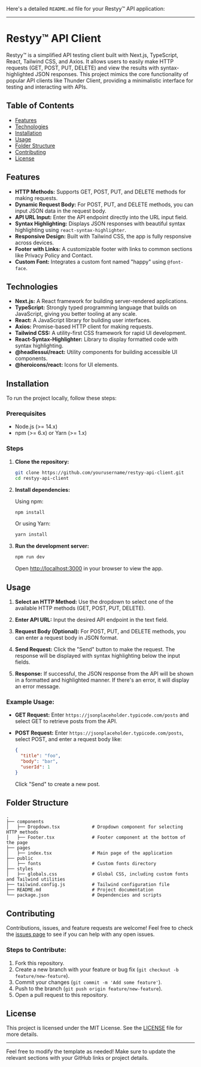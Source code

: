 Here's a detailed `README.md` file for your Restyy™ API application:

---

# Restyy™ API Client

Restyy™ is a simplified API testing client built with Next.js, TypeScript, React, Tailwind CSS, and Axios. It allows users to easily make HTTP requests (GET, POST, PUT, DELETE) and view the results with syntax-highlighted JSON responses. This project mimics the core functionality of popular API clients like Thunder Client, providing a minimalistic interface for testing and interacting with APIs.

## Table of Contents

- [Features](#features)
- [Technologies](#technologies)
- [Installation](#installation)
- [Usage](#usage)
- [Folder Structure](#folder-structure)
- [Contributing](#contributing)
- [License](#license)

## Features

- **HTTP Methods:** Supports GET, POST, PUT, and DELETE methods for making requests.
- **Dynamic Request Body:** For POST, PUT, and DELETE methods, you can input JSON data in the request body.
- **API URL Input:** Enter the API endpoint directly into the URL input field.
- **Syntax Highlighting:** Displays JSON responses with beautiful syntax highlighting using `react-syntax-highlighter`.
- **Responsive Design:** Built with Tailwind CSS, the app is fully responsive across devices.
- **Footer with Links:** A customizable footer with links to common sections like Privacy Policy and Contact.
- **Custom Font:** Integrates a custom font named "happy" using `@font-face`.

## Technologies

- **Next.js:** A React framework for building server-rendered applications.
- **TypeScript:** Strongly typed programming language that builds on JavaScript, giving you better tooling at any scale.
- **React:** A JavaScript library for building user interfaces.
- **Axios:** Promise-based HTTP client for making requests.
- **Tailwind CSS:** A utility-first CSS framework for rapid UI development.
- **React-Syntax-Highlighter:** Library to display formatted code with syntax highlighting.
- **@headlessui/react:** Utility components for building accessible UI components.
- **@heroicons/react:** Icons for UI elements.

## Installation

To run the project locally, follow these steps:

### Prerequisites
- Node.js (>= 14.x)
- npm (>= 6.x) or Yarn (>= 1.x)

### Steps

1. **Clone the repository:**

   ```bash
   git clone https://github.com/yourusername/restyy-api-client.git
   cd restyy-api-client
   ```

2. **Install dependencies:**

   Using npm:

   ```bash
   npm install
   ```

   Or using Yarn:

   ```bash
   yarn install
   ```

3. **Run the development server:**

   ```bash
   npm run dev
   ```

   Open [http://localhost:3000](http://localhost:3000) in your browser to view the app.

## Usage

1. **Select an HTTP Method:**
   Use the dropdown to select one of the available HTTP methods (GET, POST, PUT, DELETE).

2. **Enter API URL:**
   Input the desired API endpoint in the text field.

3. **Request Body (Optional):**
   For POST, PUT, and DELETE methods, you can enter a request body in JSON format.

4. **Send Request:**
   Click the "Send" button to make the request. The response will be displayed with syntax highlighting below the input fields.

5. **Response:**
   If successful, the JSON response from the API will be shown in a formatted and highlighted manner. If there's an error, it will display an error message.

### Example Usage:

- **GET Request:**
   Enter `https://jsonplaceholder.typicode.com/posts` and select GET to retrieve posts from the API.

- **POST Request:**
   Enter `https://jsonplaceholder.typicode.com/posts`, select POST, and enter a request body like:
   ```json
   {
     "title": "foo",
     "body": "bar",
     "userId": 1
   }
   ```
   Click "Send" to create a new post.

## Folder Structure

```plaintext
.
├── components
│   ├── Dropdown.tsx            # Dropdown component for selecting HTTP methods
│   ├── Footer.tsx              # Footer component at the bottom of the page
├── pages
│   ├── index.tsx               # Main page of the application
├── public
│   ├── fonts                   # Custom fonts directory
├── styles
│   ├── globals.css             # Global CSS, including custom fonts and Tailwind utilities
├── tailwind.config.js          # Tailwind configuration file
├── README.md                   # Project documentation
└── package.json                # Dependencies and scripts
```

## Contributing

Contributions, issues, and feature requests are welcome! Feel free to check the [issues page](https://github.com/yourusername/restyy-api-client/issues) to see if you can help with any open issues.

### Steps to Contribute:

1. Fork this repository.
2. Create a new branch with your feature or bug fix (`git checkout -b feature/new-feature`).
3. Commit your changes (`git commit -m 'Add some feature'`).
4. Push to the branch (`git push origin feature/new-feature`).
5. Open a pull request to this repository.

## License

This project is licensed under the MIT License. See the [LICENSE](./LICENSE) file for more details.

---

Feel free to modify the template as needed! Make sure to update the relevant sections with your GitHub links or project details.
